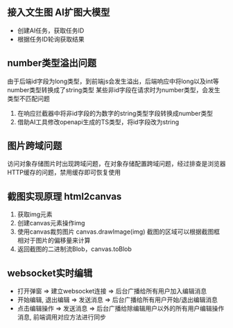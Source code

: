 ## 接入文生图 AI扩图大模型

- 创建AI任务，获取任务ID
- 根据任务ID轮询获取结果

## number类型溢出问题

由于后端id字段为long类型，到前端js会发生溢出，后端响应中将long以及int等number类型转换成了string类型
某些非id字段在请求时为number类型，会发生类型不匹配问题

1. 在响应拦截器中将非id字段的为数字的string类型字段转换成number类型
2. 借助AI工具修改openapi生成的TS类型，将id字段改为string

## 图片跨域问题

访问对象存储图片时出现跨域问题，在对象存储配置跨域问题，经过排查是浏览器HTTP缓存的问题，禁用缓存即可恢复使用

## 截图实现原理 html2canvas

1. 获取img元素
2. 创建canvas元素操作img
3. 使用canvas裁剪图片 canvas.drawImage(img)
   截图的区域可以根据截图框相对于图片的偏移量来计算
4. 返回截图的二进制流Blob，canvas.toBlob

## websocket实时编辑

- 打开弹窗 => 建立websocket连接 => 后台广播给所有用户加入编辑消息
- 开始编辑, 退出编辑 => 发送消息 => 后台广播给所有用户开始/退出编辑消息
- 点击编辑操作 => 发送消息 => 后台广播给除编辑用户以外的所有用户编辑操作消息, 前端调用对应方法进行同步
